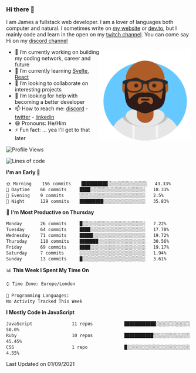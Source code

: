 ### Hi there 👋

I am James a fullstack web developer. I am a lover of languages both computer and natural. I sometimes write on [my website](https://jdhall.dev) or [dev.to](https://dev.to/zefur), but I mainly code and learn in the open on my [twitch channel](https://www.twitch.com/jozuhito). You can come say Hi on my [discord channel](https://discord.gg/sWEHvsBw)



<img align="right" height="250" width="250"  src="/assets/avataaars.png" />

  

- 🔭 I’m currently working on building my coding network, career and future
- 🌱 I’m currently learning [Svelte](https://svelte.dev), [React](https://reactjs.org)
- 👯 I’m looking to collaborate on interesting projects
- 🤔 I’m looking for help with becoming a better developer
- 📫 How to reach me: [discord](https://discord.gg/sWEHvsBw)
                      - [twitter](twitter.com/zefur)
                      - [linkedin](https://linkedin.com/in/j-d-hall)
- 😄 Pronouns: He/Him
- ⚡ Fun fact: ... yea I'll get to that later

 
<!-- BLOG-POST-LIST:START -->

<!-- BLOG-POST-LIST:END -->

<!--START_SECTION:waka-->
![Profile Views](http://img.shields.io/badge/Profile%20Views-1-blue)

![Lines of code](https://img.shields.io/badge/From%20Hello%20World%20I%27ve%20Written-100128%20lines%20of%20code-blue)

**I'm an Early 🐤** 

```text
🌞 Morning    156 commits    ██████████░░░░░░░░░░░░░░░   43.33% 
🌆 Daytime    66 commits     ████░░░░░░░░░░░░░░░░░░░░░   18.33% 
🌃 Evening    9 commits      ░░░░░░░░░░░░░░░░░░░░░░░░░   2.5% 
🌙 Night      129 commits    █████████░░░░░░░░░░░░░░░░   35.83%

```
📅 **I'm Most Productive on Thursday** 

```text
Monday       26 commits     █░░░░░░░░░░░░░░░░░░░░░░░░   7.22% 
Tuesday      64 commits     ████░░░░░░░░░░░░░░░░░░░░░   17.78% 
Wednesday    71 commits     █████░░░░░░░░░░░░░░░░░░░░   19.72% 
Thursday     110 commits    ███████░░░░░░░░░░░░░░░░░░   30.56% 
Friday       69 commits     ████░░░░░░░░░░░░░░░░░░░░░   19.17% 
Saturday     7 commits      ░░░░░░░░░░░░░░░░░░░░░░░░░   1.94% 
Sunday       13 commits     █░░░░░░░░░░░░░░░░░░░░░░░░   3.61%

```


📊 **This Week I Spent My Time On** 

```text
⌚︎ Time Zone: Europe/London

💬 Programming Languages: 
No Activity Tracked This Week

```

**I Mostly Code in JavaScript** 

```text
JavaScript               11 repos            ████████████░░░░░░░░░░░░░   50.0% 
Ruby                     10 repos            ███████████░░░░░░░░░░░░░░   45.45% 
CSS                      1 repo              █░░░░░░░░░░░░░░░░░░░░░░░░   4.55%

```



 Last Updated on 01/09/2021
<!--END_SECTION:waka-->
